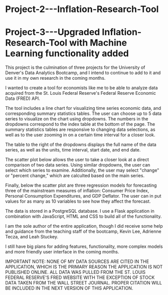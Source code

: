 # Project-2---Inflation-Research-Tool
# Project-3---Upgraded Inflation-Research-Tool with Machine Learning functionality added

This project is the culmination of three projects for the University of Denver's Data Analytics Bootcamp, and I intend to continue to add to it and use it in my own research in the coming months.

I wanted to create a tool for economists like me to be able to analyze data acquired from the St. Louis Federal Reserve's Federal Reserve Economic Data (FRED) API.

The tool includes a line chart for visualizing time series economic data, and corresponding summary statistics tables.  The user can choose up to 5 data series to visualize on the chart using dropdowns.  The numbers in the dropdowns correspond to the index table at the bottom of the page.  The summary statistics tables are responsive to changing data selections, as well as to the user zooming in on a certain time interval for a closer look.

The table to the right of the dropdowns displays the full name of the data series, as well as the units, time interval, start date, and end date.

The scatter plot below allows the user to take a closer look at a direct comparison of two data series.  Using similar dropdowns, the user can select which series to examine.  Additionally, the user may select "change" or "percent change," which are calculted based on the main series.

Finally, below the scatter plot are three regression models for forecasting three of the mainstream measures of inflation: Consumer Price Index, Personal Consumption Expenditures, and GDP Deflator.  The user can in put values for as many as 10 variables to see how they affect the forecast.

The data is stored in a PostgreSQL database.  I use a Flask application in combination with JavaScript, HTML and CSS to build all of the functionality.

I am the sole author of the entire application, though I did receive some help and guidance from the teaching staff of the bootcamp, Kevin Lee, Adrienne Tecza, and Leah Stuckey.

I still have big plans for adding features, functionality, more complex models and more friendly user interface in the coming months.

IMPORTANT NOTE:  NONE OF MY DATA SOURCES ARE CITED IN THE APPLICATION, WHICH IS THE PRIMARY REASON THE APPLICATION IS NOT PUBLISHED ONLINE.  ALL DATA WAS PULLED FROM THE ST. LOUIS FEDERAL RESERVE'S FRED WEBSITE WITH THE EXCEPTION OF STOCK DATA TAKEN FROM THE WALL STREET JOURNAL.  PROPER CITATION WILL BE INCLUDED IN THE NEXT VERSION OF THIS APPLICATION.
